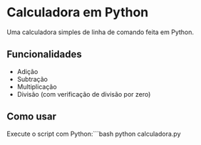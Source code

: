 # Calculadora em Python
Uma calculadora simples de linha de comando feita em Python.
## Funcionalidades
- Adição
- Subtração
- Multiplicação
- Divisão (com verificação de divisão por zero)
## Como usar
Execute o script com Python:```bash python calculadora.py
